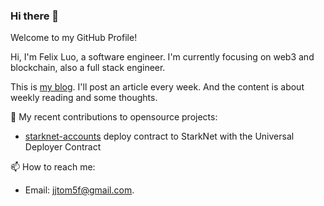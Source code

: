 ### Hi there 👋

Welcome to my GitHub Profile!

Hi, I'm Felix Luo, a software engineer. I'm currently focusing on web3 and blockchain, also a full stack engineer.

This is [my blog](https://felixgibson.github.io/). I'll post an article every week. And the content is about weekly reading and some thoughts. 

🌱 My recent contributions to opensource projects:
- [starknet-accounts](https://github.com/starknet-edu/starknet-accounts/pull/8) deploy contract to StarkNet with the Universal Deployer Contract 

📫 How to reach me:
- Email:  jjtom5f@gmail.com.
